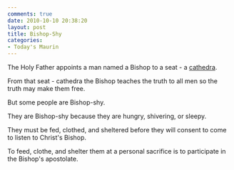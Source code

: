 ```yaml
---
comments: true
date: 2010-10-10 20:38:20
layout: post
title: Bishop-Shy
categories:
- Today's Maurin
---
```


The Holy Father
appoints a man
named a Bishop
to a seat - a [cathedra](http://en.wikipedia.org/wiki/Cathedra).

From that seat - cathedra
the Bishop
teaches the truth
to all men
so the truth
may make them free.

But some people
are Bishop-shy.

They are Bishop-shy
because they are
hungry, shivering, or sleepy.

They must be
fed, clothed, and sheltered
before they will consent
to come to listen
to Christ's Bishop.

To feed, clothe, and shelter them
at a personal sacrifice
is to participate
in the Bishop's apostolate.